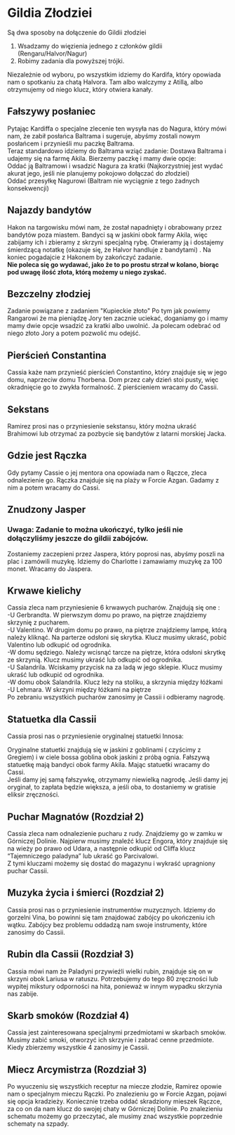 # Gildia Złodziei

Są dwa sposoby na dołączenie do Gildii złodziei  
1. Wsadzamy do więzienia jednego z członków gildii (Rengaru/Halvor/Nagur)
2. Robimy zadania dla powyższej trójki.

Niezależnie od wyboru, po wszystkim idziemy do Kardifa, który opowiada nam o spotkaniu za chatą Halvora. Tam albo walczymy z Atillą, albo otrzymujemy od niego klucz, który otwiera kanały.  
  
## Fałszywy posłaniec

  
Pytając Kardiffa o specjalne zlecenie ten wysyła nas do Nagura, który mówi nam, że zabił posłańca Baltrama i sugeruje, abyśmy zostali nowym posłańcem i przynieśli mu paczkę Baltrama.  
Teraz standardowo idziemy do Baltrama wziąć zadanie: Dostawa Baltrama i udajemy się na farmę Akila. Bierzemy paczkę i mamy dwie opcje:  
Oddać ją Baltramowi i wsadzić Nagura za kratki (Najkorzystniej jest wydać akurat jego, jeśli nie planujemy pokojowo dołączać do złodziei)  
Oddać przesyłkę Nagurowi (Baltram nie wyciągnie z tego żadnych konsekwencji)  
  
## Najazdy bandytów

  
Hakon na targowisku mówi nam, że został napadnięty i obrabowany przez bandytów poza miastem. Bandyci są w jaskini obok farmy Akila, więc zabijamy ich i zbieramy z skrzyni specjalną rybę. Otwieramy ją i dostajemy śmierdzącą notatkę (okazuje się, że Halvor handluje z bandytami) . Na koniec pogadajcie z Hakonem by zakończyć zadanie.  
**Nie poleca się go wydawać, jako że to po prostu strzał w kolano, biorąc pod uwagę ilość złota, którą możemy u niego zyskać.**  
  
## Bezczelny złodziej

  
Zadanie powiązane z zadaniem "Kupieckie złoto" Po tym jak powiemy Rangarowi że ma pieniądzę Jory ten zacznie uciekać, doganiamy go i mamy mamy dwie opcje wsadzić za kratki albo uwolnić. Ja polecam odebrać od niego złoto Jory a potem pozwolić mu odejść.  
  
## Pierścień Constantina

  
  
Cassia każe nam przynieść pierścień Constantino, który znajduje się w jego domu, naprzeciw domu Thorbena. Dom przez cały dzień stoi pusty, więc okradnięcie go to zwykła formalność. Z pierścieniem wracamy do Cassii.  
  
  
## Sekstans

  
Ramirez prosi nas o przyniesienie sekstansu, który można ukraść Brahimowi lub otrzymać za pozbycie się bandytów z latarni morskiej Jacka.  
  
## Gdzie jest Rączka

  
Gdy pytamy Cassie o jej mentora ona opowiada nam o Rączce, zleca odnalezienie go. Rączka znajduje się na plaży w Forcie Azgan. Gadamy z nim a potem wracamy do Cassi.  
  
## Znudzony Jasper

  
### Uwaga: Zadanie to można ukończyć, tylko jeśli nie dołączyliśmy jeszcze do gildii zabójców.

Zostaniemy zaczepieni przez Jaspera, który poprosi nas, abyśmy poszli na plac i zamówili muzykę. Idziemy do Charlotte i zamawiamy muzykę za 100 monet. Wracamy do Jaspera.  
  
  
## Krwawe kielichy

  
Cassia zleca nam przyniesienie 6 krwawych pucharów. Znajdują się one :  
\-U Gerbrandta. W pierwszym domu po prawo, na piętrze znajdziemy skrzynię z pucharem.  
\-U Valentino. W drugim domu po prawo, na piętrze znajdziemy lampę, którą należy kliknąć. Na parterze odsłoni się skrytka. Klucz musimy ukraść, pobić Valentino lub odkupić od ogrodnika.  
\-W domu sędziego. Należy wcisnąć tarcze na piętrze, która odsłoni skrytkę ze skrzynią. Klucz musimy ukraść lub odkupić od ogrodnika.  
\-U Salandrila. Wciskamy przycisk na za ladą w jego sklepie. Klucz musimy ukraść lub odkupić od ogrodnika.  
\-W domu obok Salandrila. Klucz leży na stoliku, a skrzynia między łóżkami  
\-U Lehmara. W skrzyni między łóżkami na piętrze  
Po zebraniu wszystkich pucharów zanosimy je Cassii i odbieramy nagrodę.  
  
## Statuetka dla Cassii

  
Cassia prosi nas o przyniesienie oryginalnej statuetki Innosa:  
  
Oryginalne statuetki znajdują się w jaskini z goblinami ( czyścimy z Gregiem) i w ciele bossa goblina obok jaskini z próbą ognia. Fałszywą statuetkę mają bandyci obok farmy Akila. Mając statuetki wracamy do Cassi.  
Jeśli damy jej samą fałszywkę, otrzymamy niewielką nagrodę. Jeśli damy jej oryginał, to zapłata będzie większa, a jeśli oba, to dostaniemy w gratisie eliksir zręczności.  
  
## Puchar Magnatów (Rozdział 2)

  
Cassia zleca nam odnalezienie pucharu z rudy. Znajdziemy go w zamku w Górniczej Dolinie. Najpierw musimy znaleźć klucz Engora, który znajduje się na wieży po prawo od Udara, a następnie odkupić od Cliffa klucz “Tajemniczego paladyna” lub ukraść go Parcivalowi.  
Z tymi kluczami możemy się dostać do magazynu i wykraść upragniony puchar Cassii.  
  
## Muzyka życia i śmierci (Rozdział 2)

  
Cassia prosi nas o przyniesienie instrumentów muzycznych. Idziemy do gorzelni Vina, bo powinni się tam znajdować zabójcy po ukończeniu ich wątku. Zabójcy bez problemu oddadzą nam swoje instrumenty, które zanosimy do Cassii.  
  
## Rubin dla Cassii (Rozdział 3)

  
Cassia mówi nam że Paladyni przywieźli wielki rubin, znajduje się on w skrzyni obok Lariusa w ratuszu. Potrzebujemy do tego 80 zręczności lub wypitej mikstury odporności na hita, ponieważ w innym wypadku skrzynia nas zabije.  
  
## Skarb smoków (Rozdział 4)

  
Cassia jest zainteresowana specjalnymi przedmiotami w skarbach smoków. Musimy zabić smoki, otworzyć ich skrzynie i zabrać cenne przedmiote. Kiedy zbierzemy wszystkie 4 zanosimy je Cassii.  
  
## Miecz Arcymistrza (Rozdział 3)

  
Po wyuczeniu się wszystkich receptur na miecze złodzie, Ramirez opowie nam o specjalnym mieczu Rączki. Po znalezieniu go w Forcie Azgan, pojawi się opcja kradzieży. Koniecznie trzeba oddać skradziony mieszek Rączce, za co on da nam klucz do swojej chaty w Górniczej Dolinie. Po znalezieniu schematu możemy go przeczytać, ale musimy znać wszystkie poprzednie schematy na szpady.  
  